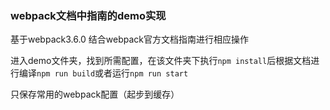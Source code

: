 ### webpack文档中指南的demo实现

基于webpack3.6.0
结合webpack官方文档指南进行相应操作

进入demo文件夹，找到所需配置，在该文件夹下执行`npm install`后根据文档进行编译`npm run build`或者运行`npm run start`

只保存常用的webpack配置（起步到缓存）
